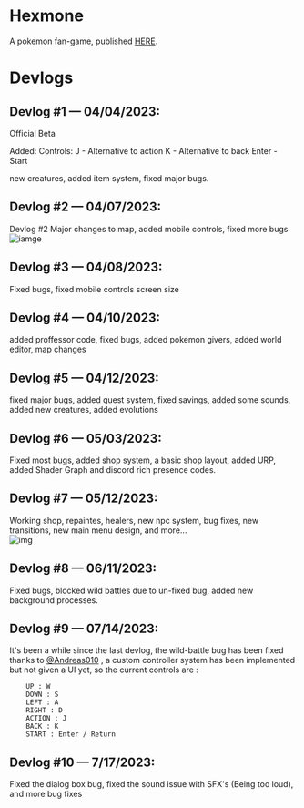 # Hexmone
A pokemon fan-game, published [HERE](https://jeffrygames.itch.io/hexmone).

# Devlogs

## Devlog #1 — 04/04/2023:
  Official Beta

Added: 
Controls:
    J - Alternative to action
    K - Alternative to back 
    Enter - Start

new creatures, added item system, fixed major bugs.
## Devlog #2 — 04/07/2023:
Devlog #2
Major changes to map, added mobile controls, fixed more bugs 
![iamge](https://media.discordapp.net/attachments/1092441779434950697/1093824807382040587/WhatsApp_Image_2023-04-07_at_12.03.19.jpg?width=1078&height=597)
## Devlog #3 — 04/08/2023:
Fixed bugs, fixed mobile controls screen size
## Devlog #4 — 04/10/2023:
added proffessor code, fixed bugs, added pokemon givers, added world editor, map changes
## Devlog #5 — 04/12/2023:
fixed major bugs, added quest system, fixed savings, added some sounds, added new creatures, added evolutions
## Devlog #6 — 05/03/2023:
Fixed most bugs, added shop system, a basic shop layout, added URP, added Shader Graph and discord rich presence codes.
## Devlog #7 — 05/12/2023:
Working shop, repaintes, healers, new npc system, bug fixes, new transitions, new main menu design, and more...</br>
![img](https://cdn.discordapp.com/attachments/1092441779434950697/1104773047120052274/image.png)
## Devlog #8 — 06/11/2023: 
Fixed bugs, blocked wild battles due to un-fixed bug, added new background processes.
## Devlog #9 — 07/14/2023:
It's been a while since the last devlog, the wild-battle bug has been fixed thanks to [@Andreas010](https://github.com/Andreas010) , a custom controller system has been implemented but not given a UI yet, so the current controls are : 
```
    UP : W
    DOWN : S
    LEFT : A 
    RIGHT : D
    ACTION : J
    BACK : K
    START : Enter / Return
```
## Devlog #10 — 7/17/2023:
Fixed the dialog box bug, fixed the sound issue with SFX's (Being too loud), and more bug fixes
